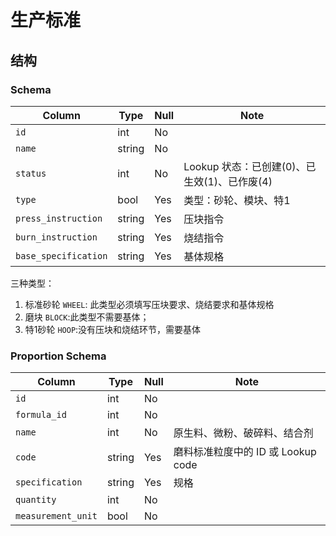 # 生产标准

结构
--------------------------------------------------------------------------
### Schema
Column                              | Type      | Null | Note
------------------------------------|-----------|------|-------
`id`                                | int       | No   | 
`name`                              | string    | No   | 
`status`                            | int       | No   | Lookup 状态：已创建(0)、已生效(1)、已作废(4)
`type`                              | bool      | Yes  | 类型：砂轮、模块、特1
`press_instruction`                 | string    | Yes  | 压块指令
`burn_instruction`                  | string    | Yes  | 烧结指令
`base_specification`                | string    | Yes  | 基体规格

三种类型：

1. 标准砂轮 `WHEEL`: 此类型必须填写压块要求、烧结要求和基体规格
2. 磨块 `BLOCK`:此类型不需要基体；
3. 特1砂轮 `HOOP`:没有压块和烧结环节，需要基体

### Proportion Schema
Column                              | Type      | Null | Note
------------------------------------|-----------|------|-------
`id`                                | int       | No   | 
`formula_id`                        | int       | No   | 
`name`                              | int       | No   | 原生料、微粉、破碎料、结合剂
`code`                              | string    | Yes  | 磨料标准粒度中的 ID 或 Lookup code
`specification`                     | string    | Yes  | 规格
`quantity`                          | int       | No   | 
`measurement_unit`                  | bool      | No   | 
